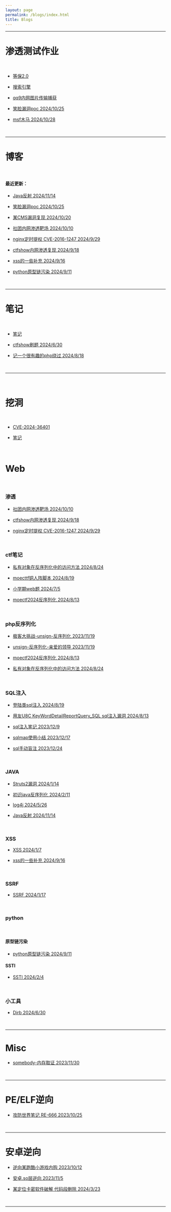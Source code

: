 ```yaml
---
layout: page
permalink: /blogs/index.html
title: Blogs
---
```


***

# 渗透测试作业

<br>

* [等保2.0](https://54huarui.github.io/blogs/zuoye1)

* [搜索引擎](https://54huarui.github.io/blogs/zuoye2)

* [qq9内网图片传输捕获](https://54huarui.github.io/blogs/zuoye3)

* [笑脸漏洞poc 2024/10/25](https://54huarui.github.io/blogs/zuoye4)

* [msf木马 2024/10/28](https://54huarui.github.io/blogs/zuoye5)

<br>

***

# 博客

<br>

#### 最近更新：

* [Java反射 2024/11/14](https://54huarui.github.io/blogs/javare.md)

* [笑脸漏洞poc 2024/10/25](https://54huarui.github.io/blogs/zuoye4)

* [某CMS漏洞复现 2024/10/20](https://54huarui.github.io/blogs/SHCTF1)

* [社团内网渗透靶场 2024/10/10](https://54huarui.github.io/blogs/no)

* [nginx定时提权 CVE-2016-1247 2024/9/29](https://54huarui.github.io/blogs/dingshi)

* [ctfshow内网渗透复现 2024/9/18](https://54huarui.github.io/blogs/internalwww)

* [xss的一些补充 2024/9/16](https://54huarui.github.io/blogs/srcxss)

* [python原型链污染 2024/9/11](https://54huarui.github.io/blogs/python原型链污染)



<br>

******
# 笔记


<br>


* [笔记](https://54huarui.github.io/blogs/biji)

* [ctfshow刷题 2024/6/30](https://54huarui.github.io/blogs/ctfshows)

* [记一个很有趣的php绕过 2024/8/18](https://54huarui.github.io/blogs/php1)

<br>

******

<br>

# 挖洞

<br>

* [CVE-2024-36401](https://54huarui.github.io/blogs/geo)

* [笔记](https://54huarui.github.io/blogs/donk)

<br>


# Web

<br>

### 渗透

* [社团内网渗透靶场 2024/10/10](https://54huarui.github.io/blogs/no)

* [ctfshow内网渗透复现 2024/9/18](https://54huarui.github.io/blogs/internalwww)

* [nginx定时提权 CVE-2016-1247 2024/9/29](https://54huarui.github.io/blogs/dingshi)



<br>

### ctf笔记

* [私有对象在反序列化中的访问方法 2024/8/24](https://54huarui.github.io/blogs/unif)

* [moecttf铜人阵脚本 2024/8/19](https://54huarui.github.io/blogs/tongren)

* [小学期web题 2024/7/5](https://54huarui.github.io/blogs/xxqweb)

* [moectf2024反序列化 2024/8/13](https://54huarui.github.io/blogs/uni3)


<br>

### php反序列化

- [极客大挑战-unsign-反序列化 2023/11/19](https://54huarui.github.io/blogs/unis)

- [unsign-反序列化-亲爱的领导 2023/11/19](https://54huarui.github.io/blogs/unis2)

- [moectf2024反序列化 2024/8/13](https://54huarui.github.io/blogs/uni3)

- [私有对象在反序列化中的访问方法 2024/8/24](https://54huarui.github.io/blogs/unif)

<br>

### SQL注入

- [登陆类sql注入 2024/8/19](https://54huarui.github.io/blogs/sqllogin)

- [用友U8C KeyWordDetailReportQuery_SQL sql注入漏洞 2024/8/13](https://54huarui.github.io/blogs/sqlyy)

- [sql注入笔记 2023/12/9](https://54huarui.github.io/blogs/sql1)

- [sqlmap使用小结 2023/12/17](https://54huarui.github.io/blogs/sql2)

- [sql手动盲注 2023/12/24](https://54huarui.github.io/blogs/sql3)

<br>

### JAVA

- [Struts2漏洞 2024/1/14](https://54huarui.github.io/blogs/java)

- [初识java反序列化 2024/2/11](https://54huarui.github.io/blogs/javax)

- [log4j 2024/5/26](https://54huarui.github.io/blogs/log4j)

- [Java反射 2024/11/14](https://54huarui.github.io/blogs/javare.md)

<br>

### XSS

- [XSS 2024/1/7](https://54huarui.github.io/blogs/xss)

- [xss的一些补充 2024/9/16](https://54huarui.github.io/blogs/srcxss)

<br>

### SSRF

* [SSRF 2024/1/17](https://54huarui.github.io/blogs/SSRF)

<br>

### python

<br>

#### 原型链污染

* [python原型链污染 2024/9/11](https://54huarui.github.io/blogs/python原型链污染)

#### SSTI

* [SSTI 2024/2/4](https://54huarui.github.io/blogs/SSTI)

<br>

### 小工具

* [Dirb 2024/6/30](https://54huarui.github.io/blogs/dirb扫)

<br>

*********

# Misc
    
- [somebody-内存取证 2023/11/30](https://54huarui.github.io/blogs/somebody)
    
    
<br>

***

# PE/ELF逆向
    
- [攻防世界笔记 RE-666 2023/10/25 ](https://54huarui.github.io/blogs/RE-666)
    
    
<br>

******

# 安卓逆向
    
    
- [逆向某跑酷小游戏内购 2023/10/12 ](https://54huarui.github.io/blogs/paoku)
    
- [安卓.so层逆向 2023/11/5 ](https://54huarui.github.io/blogs/so)

- [某定位卡密软件破解 代码段删除 2024/3/23 ](https://54huarui.github.io/blogs/anduni)

<br>

******